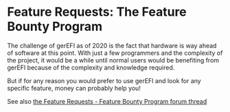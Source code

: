 # Feature Requests: The Feature Bounty Program

The challenge of gerEFI as of 2020 is the fact that hardware is way ahead of software at this point. With just a few programmers and the complexity of the project, it would be a while until normal users would be benefiting from gerEFI because of the complexity and knowledge required.

But if for any reason you would prefer to use gerEFI and look for any specific feature, money can probably help you!

See also [the Feature Requests - Feature Bounty Program forum thread](https://gerefi.com/forum/viewtopic.php?f=5&t=1642)
